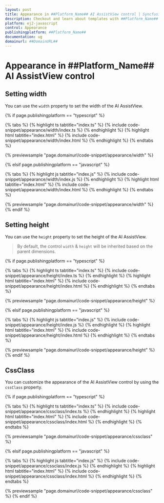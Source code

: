```yaml
---
layout: post
title: Appearance in ##Platform_Name## AI AssistView control | Syncfusion
description: Checkout and learn about templates with ##Platform_Name## AI AssistView control of Syncfusion Essential JS 2 and more.
platform: ej2-javascript
control: Appearance
publishingplatform: ##Platform_Name##
documentation: ug
domainurl: ##DomainURL##
---
```


# Appearance in ##Platform_Name## AI AssistView control

## Setting width

You can use the `width` property to set the width of the AI AssistView.

{% if page.publishingplatform == "typescript" %}

{% tabs %}
{% highlight ts tabtitle="index.ts" %}
{% include code-snippet/appearance/width/index.ts %}
{% endhighlight %}
{% highlight html tabtitle="index.html" %}
{% include code-snippet/appearance/width/index.html %}
{% endhighlight %}
{% endtabs %}
        
{% previewsample "page.domainurl/code-snippet/appearance/width" %}

{% elsif page.publishingplatform == "javascript" %}

{% tabs %}
{% highlight js tabtitle="index.js" %}
{% include code-snippet/appearance/width/index.js %}
{% endhighlight %}
{% highlight html tabtitle="index.html" %}
{% include code-snippet/appearance/width/index.html %}
{% endhighlight %}
{% endtabs %}

{% previewsample "page.domainurl/code-snippet/appearance/width" %}
{% endif %}

## Setting height

You can use the `height` property to set the height of the AI AssistView.

> By default, the control `width` & `height` will be inherited based on the parent dimensions.

{% if page.publishingplatform == "typescript" %}

{% tabs %}
{% highlight ts tabtitle="index.ts" %}
{% include code-snippet/appearance/height/index.ts %}
{% endhighlight %}
{% highlight html tabtitle="index.html" %}
{% include code-snippet/appearance/height/index.html %}
{% endhighlight %}
{% endtabs %}
        
{% previewsample "page.domainurl/code-snippet/appearance/height" %}

{% elsif page.publishingplatform == "javascript" %}

{% tabs %}
{% highlight js tabtitle="index.js" %}
{% include code-snippet/appearance/height/index.js %}
{% endhighlight %}
{% highlight html tabtitle="index.html" %}
{% include code-snippet/appearance/height/index.html %}
{% endhighlight %}
{% endtabs %}

{% previewsample "page.domainurl/code-snippet/appearance/height" %}
{% endif %}

## CssClass

You can customize the appearance of the AI AssistView control by using the `cssClass` property.

{% if page.publishingplatform == "typescript" %}

{% tabs %}
{% highlight ts tabtitle="index.ts" %}
{% include code-snippet/appearance/cssclass/index.ts %}
{% endhighlight %}
{% highlight html tabtitle="index.html" %}
{% include code-snippet/appearance/cssclass/index.html %}
{% endhighlight %}
{% endtabs %}
        
{% previewsample "page.domainurl/code-snippet/appearance/cssclass" %}

{% elsif page.publishingplatform == "javascript" %}

{% tabs %}
{% highlight js tabtitle="index.js" %}
{% include code-snippet/appearance/cssclass/index.js %}
{% endhighlight %}
{% highlight html tabtitle="index.html" %}
{% include code-snippet/appearance/cssclass/index.html %}
{% endhighlight %}
{% endtabs %}

{% previewsample "page.domainurl/code-snippet/appearance/cssclass" %}
{% endif %}